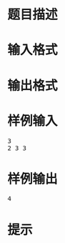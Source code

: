 

# 题目描述



# 输入格式



# 输出格式



# 样例输入


<pre>3
2 3 3
</pre>

# 样例输出


<pre>4
</pre>

# 提示


<p>
<img src="/upload/image/20190629/20190629005426_71635.png" alt=""/> 
</p>
